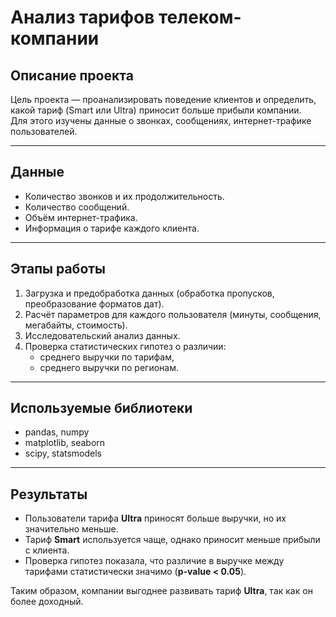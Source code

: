 # Анализ тарифов телеком-компании

## Описание проекта
Цель проекта — проанализировать поведение клиентов и определить, какой тариф (Smart или Ultra) приносит больше прибыли компании.  
Для этого изучены данные о звонках, сообщениях, интернет-трафике пользователей.  

---

## Данные
- Количество звонков и их продолжительность.  
- Количество сообщений.  
- Объём интернет-трафика.  
- Информация о тарифе каждого клиента.  

---

## Этапы работы
1. Загрузка и предобработка данных (обработка пропусков, преобразование форматов дат).  
2. Расчёт параметров для каждого пользователя (минуты, сообщения, мегабайты, стоимость).  
3. Исследовательский анализ данных.  
4. Проверка статистических гипотез о различии:  
   - среднего выручки по тарифам,  
   - среднего выручки по регионам.  

---

## Используемые библиотеки
- pandas, numpy  
- matplotlib, seaborn  
- scipy, statsmodels  

---

## Результаты
- Пользователи тарифа **Ultra** приносят больше выручки, но их значительно меньше.  
- Тариф **Smart** используется чаще, однако приносит меньше прибыли с клиента.  
- Проверка гипотез показала, что различие в выручке между тарифами статистически значимо (**p-value < 0.05**).  

Таким образом, компании выгоднее развивать тариф **Ultra**, так как он более доходный.  
